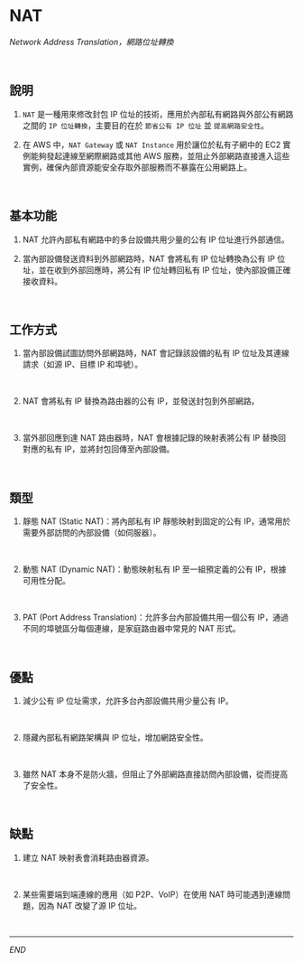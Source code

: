 # NAT

_Network Address Translation，網路位址轉換_

<br>

## 說明

1. `NAT` 是一種用來修改封包 IP 位址的技術，應用於內部私有網路與外部公有網路之間的 `IP 位址轉換`，主要目的在於 `節省公有 IP 位址` 並 `提高網路安全性`。

2. 在 AWS 中，`NAT Gateway` 或 `NAT Instance` 用於讓位於私有子網中的 EC2 實例能夠發起連線至網際網路或其他 AWS 服務，並阻止外部網路直接進入這些實例，確保內部資源能安全存取外部服務而不暴露在公用網路上。

<br>

## 基本功能

1. NAT 允許內部私有網路中的多台設備共用少量的公有 IP 位址進行外部通信。

2. 當內部設備發送資料到外部網路時，NAT 會將私有 IP 位址轉換為公有 IP 位址，並在收到外部回應時，將公有 IP 位址轉回私有 IP 位址，使內部設備正確接收資料。

<br>

## 工作方式

1. 當內部設備試圖訪問外部網路時，NAT 會記錄該設備的私有 IP 位址及其連線請求（如源 IP、目標 IP 和埠號）。

<br>

2. NAT 會將私有 IP 替換為路由器的公有 IP，並發送封包到外部網路。

<br>

3. 當外部回應到達 NAT 路由器時，NAT 會根據記錄的映射表將公有 IP 替換回對應的私有 IP，並將封包回傳至內部設備。

<br>

## 類型

1. 靜態 NAT (Static NAT)：將內部私有 IP 靜態映射到固定的公有 IP，通常用於需要外部訪問的內部設備（如伺服器）。

<br>

2. 動態 NAT (Dynamic NAT)：動態映射私有 IP 至一組預定義的公有 IP，根據可用性分配。

<br>

3. PAT (Port Address Translation)：允許多台內部設備共用一個公有 IP，通過不同的埠號區分每個連線，是家庭路由器中常見的 NAT 形式。

<br>

## 優點

1. 減少公有 IP 位址需求，允許多台內部設備共用少量公有 IP。

<br>

2. 隱藏內部私有網路架構與 IP 位址，增加網路安全性。

<br>

3. 雖然 NAT 本身不是防火牆，但阻止了外部網路直接訪問內部設備，從而提高了安全性。

<br>

## 缺點

1. 建立 NAT 映射表會消耗路由器資源。

<br>

2. 某些需要端到端連線的應用（如 P2P、VoIP）在使用 NAT 時可能遇到連線問題，因為 NAT 改變了源 IP 位址。

<br>

___

_END_